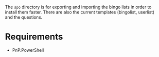 The `spo` directory is for exporting and importing the bingo lists in order to install them faster. There are also the current templates (bingolist, userlist) and the questions.

# Requirements

- PnP.PowerShell
